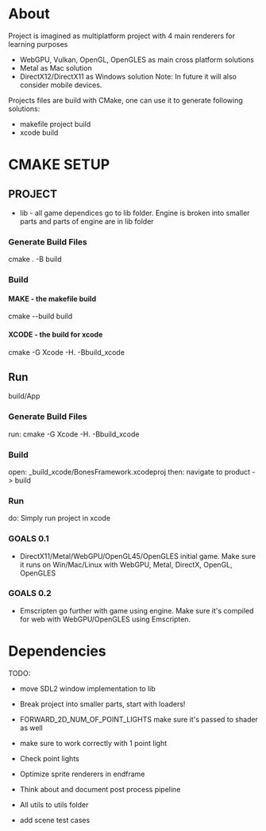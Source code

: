 # About 

Project is imagined as multiplatform project with 4 main renderers for learning purposes
- WebGPU, Vulkan, OpenGL, OpenGLES as main cross platform solutions
- Metal as Mac solution 
- DirectX12/DirectX11 as Windows solution
Note: In future it will also consider mobile devices.

Projects files are build with CMake, one can use it to generate following solutions:
- makefile project build
- xcode build

# CMAKE SETUP

## PROJECT

- lib - all game dependices go to lib folder. Engine is broken into smaller parts and parts of engine are in lib folder

### Generate Build Files
cmake . -B build

### Build

#### MAKE - the makefile build
cmake --build build

#### XCODE - the build for xcode
cmake -G Xcode -H. -Bbuild_xcode

## Run
build/App

### Generate Build Files
run: cmake -G Xcode -H. -Bbuild_xcode

### Build
open: _build_xcode/BonesFramework.xcodeproj
then: navigate to product -> build

### Run
do: Simply run project in xcode

### GOALS 0.1 
- DirectX11/Metal/WebGPU/OpenGL45/OpenGLES initial game. Make sure it runs on Win/Mac/Linux with WebGPU, Metal, DirectX, OpenGL, OpenGLES
### GOALS 0.2
- Emscripten go further with game using engine. Make sure it's compiled for web with WebGPU/OpenGLES using Emscripten.


# Dependencies
TODO: 
- move SDL2 window implementation to lib 
- Break project into smaller parts, start with loaders! 

- FORWARD_2D_NUM_OF_POINT_LIGHTS make sure it's passed to shader as well
- make sure to work correctly with 1 point light 
- Check point lights
- Optimize sprite renderers in endframe
- Think about and document post process pipeline
- All utils to utils folder
- add scene test cases